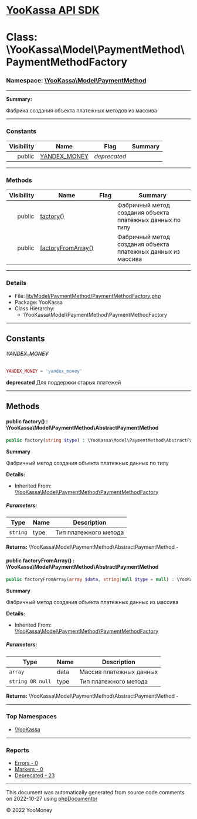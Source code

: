 # [YooKassa API SDK](../home.md)

# Class: \YooKassa\Model\PaymentMethod\PaymentMethodFactory
### Namespace: [\YooKassa\Model\PaymentMethod](../namespaces/yookassa-model-paymentmethod.md)
---
**Summary:**

Фабрика создания объекта платежных методов из массива


---
### Constants
| Visibility | Name | Flag | Summary |
| ----------:| ---- | ---- | ------- |
| public | [YANDEX_MONEY](../classes/YooKassa-Model-PaymentMethod-PaymentMethodFactory.md#constant_YANDEX_MONEY) | *deprecated* |  |

---
### Methods
| Visibility | Name | Flag | Summary |
| ----------:| ---- | ---- | ------- |
| public | [factory()](../classes/YooKassa-Model-PaymentMethod-PaymentMethodFactory.md#method_factory) |  | Фабричный метод создания объекта платежных данных по типу |
| public | [factoryFromArray()](../classes/YooKassa-Model-PaymentMethod-PaymentMethodFactory.md#method_factoryFromArray) |  | Фабричный метод создания объекта платежных данных из массива |

---
### Details
* File: [lib/Model/PaymentMethod/PaymentMethodFactory.php](../../lib/Model/PaymentMethod/PaymentMethodFactory.php)
* Package: YooKassa
* Class Hierarchy:
  * \YooKassa\Model\PaymentMethod\PaymentMethodFactory

---
## Constants
<a name="constant_YANDEX_MONEY" class="anchor"></a>
###### ~~YANDEX_MONEY~~
```php
YANDEX_MONEY = 'yandex_money'
```

**deprecated**
Для поддержки старых платежей


---
## Methods
<a name="method_factory" class="anchor"></a>
#### public factory() : \YooKassa\Model\PaymentMethod\AbstractPaymentMethod

```php
public factory(string $type) : \YooKassa\Model\PaymentMethod\AbstractPaymentMethod
```

**Summary**

Фабричный метод создания объекта платежных данных по типу

**Details:**
* Inherited From: [\YooKassa\Model\PaymentMethod\PaymentMethodFactory](../classes/YooKassa-Model-PaymentMethod-PaymentMethodFactory.md)

##### Parameters:
| Type | Name | Description |
| ---- | ---- | ----------- |
| <code lang="php">string</code> | type  | Тип платежного метода |

**Returns:** \YooKassa\Model\PaymentMethod\AbstractPaymentMethod - 


<a name="method_factoryFromArray" class="anchor"></a>
#### public factoryFromArray() : \YooKassa\Model\PaymentMethod\AbstractPaymentMethod

```php
public factoryFromArray(array $data, string|null $type = null) : \YooKassa\Model\PaymentMethod\AbstractPaymentMethod
```

**Summary**

Фабричный метод создания объекта платежных данных из массива

**Details:**
* Inherited From: [\YooKassa\Model\PaymentMethod\PaymentMethodFactory](../classes/YooKassa-Model-PaymentMethod-PaymentMethodFactory.md)

##### Parameters:
| Type | Name | Description |
| ---- | ---- | ----------- |
| <code lang="php">array</code> | data  | Массив платежных данных |
| <code lang="php">string OR null</code> | type  | Тип платежного метода |

**Returns:** \YooKassa\Model\PaymentMethod\AbstractPaymentMethod - 



---

### Top Namespaces

* [\YooKassa](../namespaces/yookassa.md)

---

### Reports
* [Errors - 0](../reports/errors.md)
* [Markers - 0](../reports/markers.md)
* [Deprecated - 23](../reports/deprecated.md)

---

This document was automatically generated from source code comments on 2022-10-27 using [phpDocumentor](http://www.phpdoc.org/)

&copy; 2022 YooMoney